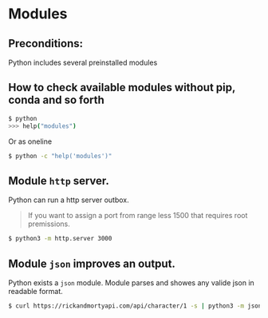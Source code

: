# Modules 

## Preconditions:

Python includes several preinstalled modules

## How to check available modules without pip, conda and so forth

```bash
$ python
>>> help("modules")
```

Or as oneline

```bash
$ python -c "help('modules')"
```

## Module `http` server. 
Python can run a http server outbox.
> If you want to assign a port from range less 1500 that requires root premissions.

```bash
$ python3 -m http.server 3000
```

## Module `json` improves an output.
Python exists a `json` module. Module parses and showes any valide json in readable format.

```bash
$ curl https://rickandmortyapi.com/api/character/1 -s | python3 -m json.tool
```

